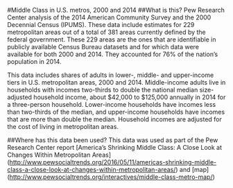 
#Middle Class in U.S. metros, 2000 and 2014 
##What is this?
Pew Research Center analysis of the 2014 American Community Survey and the 2000 Decennial Census (IPUMS).  These data include estimates for 229 metropolitan areas out of a total of 381 areas currently defined by the federal government. These 229 areas are the ones that are identifiable in publicly available Census Bureau datasets and for which data were available for both 2000 and 2014. They accounted for 76% of the nation’s population in 2014.

This data includes shares of adults in lower-, middle- and upper-income tiers in U.S. metropolitan areas, 2000 and 2014. Middle-income adults live in households with incomes two-thirds to double the national median size-adjusted household income, about $42,000 to $125,000 annually in 2014 for a three-person household. Lower-income households have incomes less than two-thirds of the median, and upper-income households have incomes that are more than double the median. Household incomes are adjusted for the cost of living in metropolitan areas. 

##Where has this data been used?
This data was used as part of the Pew Research Center report [America’s Shrinking Middle Class: A Close Look at Changes Within Metropolitan Areas] (http://www.pewsocialtrends.org/2016/05/11/americas-shrinking-middle-class-a-close-look-at-changes-within-metropolitan-areas/) and [map] (http://www.pewsocialtrends.org/interactives/middle-class-metro-map/)
